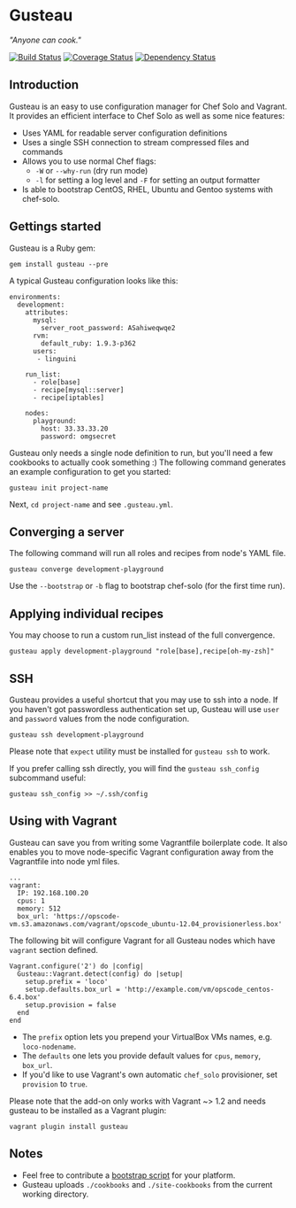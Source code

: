 Gusteau
=======

*"Anyone can cook."*

[![Build Status](https://www.travis-ci.org/locomote/gusteau.png?branch=master)](https://www.travis-ci.org/locomote/gusteau)
[![Coverage Status](https://coveralls.io/repos/locomote/gusteau/badge.png)](https://coveralls.io/r/locomote/gusteau)
[![Dependency Status](https://gemnasium.com/locomote/gusteau.png)](https://gemnasium.com/locomote/gusteau)

Introduction
------------

Gusteau is an easy to use configuration manager for Chef Solo and Vagrant. It provides an efficient interface to Chef Solo as well as some nice features:

* Uses YAML for readable server configuration definitions
* Uses a single SSH connection to stream compressed files and commands
* Allows you to use normal Chef flags:
  * `-W` or `--why-run` (dry run mode)
  * `-l` for setting a log level and `-F` for setting an output formatter
* Is able to bootstrap CentOS, RHEL, Ubuntu and Gentoo systems with chef-solo.

Gettings started
----------------

Gusteau is a Ruby gem:

```
gem install gusteau --pre
```

A typical Gusteau configuration looks like this:

```
environments:
  development:
    attributes:
      mysql:
        server_root_password: ASahiweqwqe2
      rvm:
        default_ruby: 1.9.3-p362
      users:
       - linguini

    run_list:
      - role[base]
      - recipe[mysql::server]
      - recipe[iptables]

    nodes:
      playground:
        host: 33.33.33.20
        password: omgsecret
```

Gusteau only needs a single node definition to run, but you'll need a few cookbooks to actually cook something :)
The following command generates an example configuration to get you started:

```
gusteau init project-name
```

Next, `cd project-name` and see `.gusteau.yml`.


Converging a server
----------

The following command will run all roles and recipes from node's YAML file.

```
gusteau converge development-playground
```

Use the `--bootstrap` or `-b` flag to bootstrap chef-solo (for the first time run).

Applying individual recipes
-----------
You may choose to run a custom run_list instead of the full convergence.

```
gusteau apply development-playground "role[base],recipe[oh-my-zsh]"
```

SSH
---
Gusteau provides a useful shortcut that you may use to ssh into a node. If you haven't got passwordless authentication set up, Gusteau will use `user` and `password` values from the node configuration.

```
gusteau ssh development-playground
```

Please note that `expect` utility must be installed for `gusteau ssh` to work.

If you prefer calling ssh directly, you will find the `gusteau ssh_config` subcommand useful:

```
gusteau ssh_config >> ~/.ssh/config
```

Using with Vagrant
------------------
Gusteau can save you from writing some Vagrantfile boilerplate code. It also enables you to move node-specific Vagrant configuration away from the Vagrantfile into node yml files.

```
...
vagrant:
  IP: 192.168.100.20
  cpus: 1
  memory: 512
  box_url: 'https://opscode-vm.s3.amazonaws.com/vagrant/opscode_ubuntu-12.04_provisionerless.box'
```

The following bit will configure Vagrant for all Gusteau nodes which have `vagrant` section defined.

```
Vagrant.configure('2') do |config|
  Gusteau::Vagrant.detect(config) do |setup|
    setup.prefix = 'loco'
    setup.defaults.box_url = 'http://example.com/vm/opscode_centos-6.4.box'
    setup.provision = false
  end
end
```

* The `prefix` option lets you prepend your VirtualBox VMs names, e.g. `loco-nodename`.
* The `defaults` one lets you provide default values for `cpus`, `memory`, `box_url`.
* If you'd like to use Vagrant's own automatic `chef_solo` provisioner, set `provision` to `true`.

Please note that the add-on only works with Vagrant ~> 1.2 and needs gusteau to be installed as a Vagrant plugin:

```
vagrant plugin install gusteau
```

Notes
-----

* Feel free to contribute a [bootstrap script](https://github.com/locomote/gusteau/tree/master/bootstrap) for your platform.
* Gusteau uploads `./cookbooks` and `./site-cookbooks` from the current working directory.

